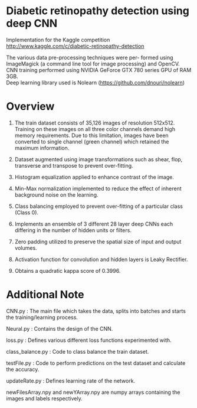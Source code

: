 # Diabetic retinopathy detection using deep CNN
Implementation for the Kaggle competition http://www.kaggle.com/c/diabetic-retinopathy-detection

The various data pre-processing techniques were per- formed using ImageMagick (a command line tool for image processing) and OpenCV.</br>
CNN training performed using NVIDIA GeForce GTX 780 series GPU of RAM 3GB. </br>
Deep learning library used is Nolearn (https://github.com/dnouri/nolearn)

# Overview

1. The train dataset consists of 35,126 images of resolution 512x512. Training on these images on all three color channels demand high memory requirements. Due to this limitation, images have been converted to single channel (green channel) which retained the maximum information. 

2. Dataset augmented using image transformations such as shear, flop, transverse and transpose to prevent over-fitting. 

2. Histogram equalization applied to enhance contrast of the image. 

3. Min-Max normalization implemented to reduce the effect of inherent background noise on the learning. 

4. Class balancing employed to prevent over-fitting of a particular class (Class 0). 

5. Implements an ensemble of 3 different 28 layer deep CNNs each differing in the number of hidden units or filters. 

6. Zero padding utilized to preserve the spatial size of input and output volumes. 

7. Activation function for convolution and hidden layers is Leaky Rectifier. 

8. Obtains a quadratic kappa score of 0.3996. 

# Additional Note

CNN.py : The main file which takes the data, splits into batches and starts the training/learning process.

Neural.py : Contains the design of the CNN. 

loss.py : Defines various different loss functions experimented with. 

class_balance.py : Code to class balance the train dataset. 

testFile.py : Code to perform predictions on the test dataset and calculate the accuracy. 

updateRate.py : Defines learning rate of the network. 

newFilesArray.npy and newYArray.npy are numpy arrays containing the images and labels respectively. 
